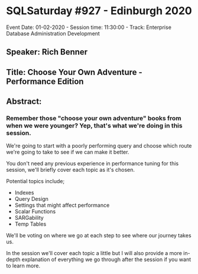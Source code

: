 # SQLSaturday #927 - Edinburgh 2020
Event Date: 01-02-2020 - Session time: 11:30:00 - Track: Enterprise Database Administration  Development
## Speaker: Rich Benner
## Title: Choose Your Own Adventure - Performance Edition
## Abstract:
### Remember those "choose your own adventure" books from when we were younger? Yep, that's what we're doing in this session.

We're going to start with a poorly performing query and choose which route we're going to take to see if we can make it better.

You don't need any previous experience in performance tuning for this session, we'll briefly cover each topic as it's chosen.

Potential topics include;
- Indexes
- Query Design
- Settings that might affect performance
- Scalar Functions
- SARGability
- Temp Tables

We'll be voting on where we go at each step to see where our journey takes us.

In the session we'll cover each topic a little but I will also provide a more in-depth explanation of everything we go through after the session if you want to learn more.
